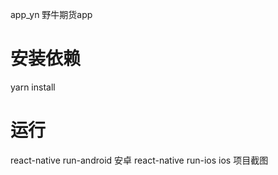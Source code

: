 app_yn
野牛期货app

# 安装依赖
yarn install

# 运行
react-native run-android 安卓
react-native run-ios     ios
项目截图
        
